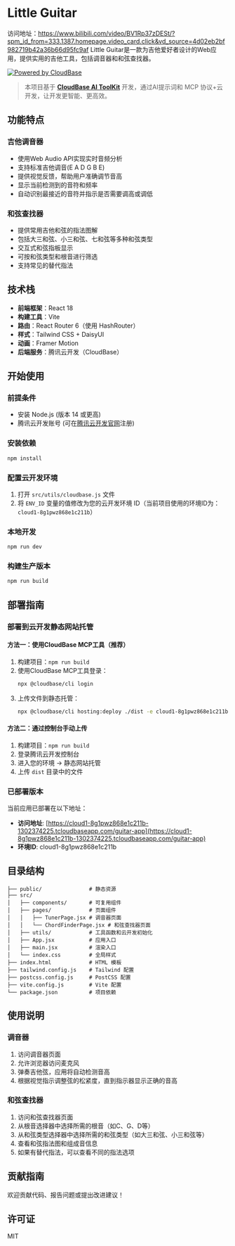 # Little Guitar
访问地址：https://www.bilibili.com/video/BV1Rp37zDESt/?spm_id_from=333.1387.homepage.video_card.click&vd_source=4d02eb2bf982719b42a36b66d95fc9af
Little Guitar是一款为吉他爱好者设计的Web应用，提供实用的吉他工具，包括调音器和和弦查找器。

[![Powered by CloudBase](https://7463-tcb-advanced-a656fc-1257967285.tcb.qcloud.la/mcp/powered-by-cloudbase-badge.svg)](https://github.com/TencentCloudBase/CloudBase-AI-ToolKit)  

> 本项目基于 [**CloudBase AI ToolKit**](https://github.com/TencentCloudBase/CloudBase-AI-ToolKit) 开发，通过AI提示词和 MCP 协议+云开发，让开发更智能、更高效。

## 功能特点

### 吉他调音器

- 使用Web Audio API实现实时音频分析
- 支持标准吉他调音(E A D G B E)
- 提供视觉反馈，帮助用户准确调节音高
- 显示当前检测到的音符和频率
- 自动识别最接近的音符并指示是否需要调高或调低

### 和弦查找器

- 提供常用吉他和弦的指法图解
- 包括大三和弦、小三和弦、七和弦等多种和弦类型
- 交互式和弦指板显示
- 可按和弦类型和根音进行筛选
- 支持常见的替代指法

## 技术栈

- **前端框架**：React 18
- **构建工具**：Vite
- **路由**：React Router 6（使用 HashRouter）
- **样式**：Tailwind CSS + DaisyUI
- **动画**：Framer Motion
- **后端服务**：腾讯云开发（CloudBase）

## 开始使用

### 前提条件

- 安装 Node.js (版本 14 或更高)
- 腾讯云开发账号 (可在[腾讯云开发官网](https://tcb.cloud.tencent.com/)注册)

### 安装依赖

```bash
npm install
```

### 配置云开发环境

1. 打开 `src/utils/cloudbase.js` 文件
2. 将 `ENV_ID` 变量的值修改为您的云开发环境 ID（当前项目使用的环境ID为：`cloud1-8g1pwz868e1c211b`）

### 本地开发

```bash
npm run dev
```

### 构建生产版本

```bash
npm run build
```

## 部署指南

### 部署到云开发静态网站托管

#### 方法一：使用CloudBase MCP工具（推荐）

1. 构建项目：`npm run build`
2. 使用CloudBase MCP工具登录：
   ```bash
   npx @cloudbase/cli login
   ```
3. 上传文件到静态托管：
   ```bash
   npx @cloudbase/cli hosting:deploy ./dist -e cloud1-8g1pwz868e1c211b
   ```

#### 方法二：通过控制台手动上传

1. 构建项目：`npm run build`
2. 登录腾讯云开发控制台
3. 进入您的环境 -> 静态网站托管
4. 上传 `dist` 目录中的文件

### 已部署版本

当前应用已部署在以下地址：
- **访问地址**: [https://cloud1-8g1pwz868e1c211b-1302374225.tcloudbaseapp.com/guitar-app](https://cloud1-8g1pwz868e1c211b-1302374225.tcloudbaseapp.com/guitar-app)
- **环境ID**: cloud1-8g1pwz868e1c211b

## 目录结构

```
├── public/               # 静态资源
├── src/
│   ├── components/       # 可复用组件
│   ├── pages/            # 页面组件
│   │   ├── TunerPage.jsx # 调音器页面
│   │   └── ChordFinderPage.jsx # 和弦查找器页面
│   ├── utils/            # 工具函数和云开发初始化
│   ├── App.jsx           # 应用入口
│   ├── main.jsx          # 渲染入口
│   └── index.css         # 全局样式
├── index.html            # HTML 模板
├── tailwind.config.js    # Tailwind 配置
├── postcss.config.js     # PostCSS 配置
├── vite.config.js        # Vite 配置
└── package.json          # 项目依赖
```

## 使用说明

### 调音器

1. 访问调音器页面
2. 允许浏览器访问麦克风
3. 弹奏吉他弦，应用将自动检测音高
4. 根据视觉指示调整弦的松紧度，直到指示器显示正确的音高

### 和弦查找器

1. 访问和弦查找器页面
2. 从根音选择器中选择所需的根音（如C、G、D等）
3. 从和弦类型选择器中选择所需的和弦类型（如大三和弦、小三和弦等）
4. 查看和弦指法图和组成音信息
5. 如果有替代指法，可以查看不同的指法选项

## 贡献指南

欢迎贡献代码、报告问题或提出改进建议！

## 许可证

MIT